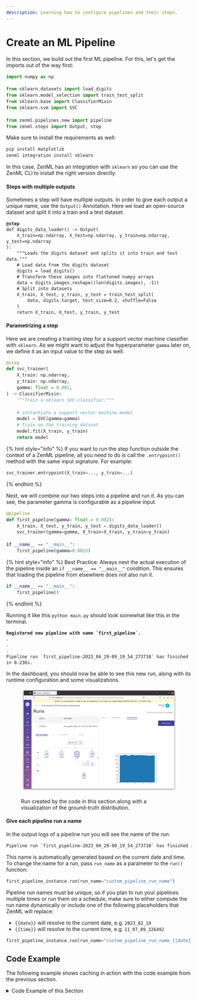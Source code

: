 ```yaml
---
description: Learning how to configure pipelines and their steps.
---
```


# Create an ML Pipeline

In this section, we build out the first ML pipeline. For this, let's get the imports out of the way first:

```python
import numpy as np

from sklearn.datasets import load_digits
from sklearn.model_selection import train_test_split
from sklearn.base import ClassifierMixin
from sklearn.svm import SVC

from zenml.pipelines.new import pipeline
from zenml.steps import Output, step
```

Make sure to install the requirements as well:

```bash
pip install matplotlib
zenml integration install sklearn
```

In this case, ZenML has an integration with `sklearn` so you can use the ZenML CLI to install the right version directly.

#### Steps with multiple outputs

Sometimes a step will have multiple outputs. In order to give each output a unique name, use the `Output()` Annotation. Here we load an open-source dataset and split it into a train and a test dataset.

<pre class="language-python"><code class="lang-python"><strong>@step
</strong>def digits_data_loader() -> Output(
    X_train=np.ndarray, X_test=np.ndarray, y_train=np.ndarray, y_test=np.ndarray
):
    """Loads the digits dataset and splits it into train and test data."""
    # Load data from the digits dataset
    digits = load_digits()
    # Transform these images into flattened numpy arrays
    data = digits.images.reshape((len(digits.images), -1))
    # Split into datasets
    X_train, X_test, y_train, y_test = train_test_split(
        data, digits.target, test_size=0.2, shuffle=False
    )
    return X_train, X_test, y_train, y_test
</code></pre>

#### Parametrizing a step

Here we are creating a training step for a support vector machine classifier with `sklearn`. As we might want to adjust the hyperparameter `gamma` later on, we define it as an input value to the step as well.

```python
@step
def svc_trainer(
    X_train: np.ndarray,
    y_train: np.ndarray,
    gamma: float = 0.001,
) -> ClassifierMixin:
    """Train a sklearn SVC classifier."""
    
    # instantiate a support vector machine model    
    model = SVC(gamma=gamma)
    # Train on the training dataset
    model.fit(X_train, y_train)
    return model
```

{% hint style="info" %}
If you want to run the step function outside the context of a ZenML pipeline, all you need to do is call the `.entrypoint()` method with the same input signature. For example:

```python
svc_trainer.entrypoint(X_train=..., y_train=...)
```
{% endhint %}

Next, we will combine our two steps into a pipeline and run it. As you can see, the parameter gamma is configurable as a pipeline input.

```python
@pipeline
def first_pipeline(gamma: float = 0.002):
    X_train, X_test, y_train, y_test = digits_data_loader()
    svc_trainer(gamma=gamma, X_train=X_train, y_train=y_train)
    
if __name__ == "__main__":
    first_pipeline(gamma=0.0015)
```

{% hint style="info" %}
Best Practice: Always nest the actual execution of the pipeline inside an `if __name__ == "__main__"` condition. This ensures that loading the pipeline from elsewhere does not also run it.

```python
if __name__ == "__main__":
    first_pipeline()
```
{% endhint %}

Running it like this `python main.py` should look somewhat like this in the terminal.

<pre class="language-sh" data-line-numbers><code class="lang-sh"><strong>Registered new pipeline with name `first_pipeline`.
</strong>.
.
.
Pipeline run `first_pipeline-2023_04_29-09_19_54_273710` has finished in 0.236s.
</code></pre>

In the dashboard, you should now be able to see this new run, along with its runtime configuration and some visualizations.

<figure><img src="../../.gitbook/assets/DigitsRun.png" alt=""><figcaption><p>Run created by the code in this section along with a visualization of the ground-truth distribution.</p></figcaption></figure>

#### Give each pipeline run a name

In the output logs of a pipeline run you will see the name of the run:

```bash
Pipeline run `first_pipeline-2023_04_29-09_19_54_273710` has finished in 0.236s.
```

This name is automatically generated based on the current date and time. To change the name for a run, pass `run_name` as a parameter to the `run()` function:

```python
first_pipeline_instance.run(run_name="custom_pipeline_run_name")
```

Pipeline run names must be unique, so if you plan to run your pipelines multiple times or run them on a schedule, make sure to either compute the run name dynamically or include one of the following placeholders that ZenML will replace:

* `{{date}}` will resolve to the current date, e.g. `2023_02_19`
* `{{time}}` will resolve to the current time, e.g. `11_07_09_326492`

```python
first_pipeline_instance.run(run_name="custom_pipeline_run_name_{{date}}_{{time}}")
```

## Code Example

The following example shows caching in action with the code example from the previous section.

<details>

<summary>Code Example of this Section</summary>

```python
import numpy as np
from sklearn.datasets import load_digits
from sklearn.model_selection import train_test_split
from sklearn.base import ClassifierMixin
from sklearn.svm import SVC

from zenml.pipelines.new import pipeline
from zenml.steps import Output, step


@step
def digits_data_loader() -> Output(
    X_train=np.ndarray, X_test=np.ndarray, y_train=np.ndarray, y_test=np.ndarray
):
    """Loads the digits dataset and splits it into train and test data."""
    # Load data from the digits dataset
    digits = load_digits()
    # transform these images into flattened numpy arrays
    data = digits.images.reshape((len(digits.images), -1))
    # split into datasets
    X_train, X_test, y_train, y_test = train_test_split(
        data, digits.target, test_size=0.2, shuffle=False
    )
    return X_train, X_test, y_train, y_test


@step
def svc_trainer(
        X_train: np.ndarray,
        y_train: np.ndarray,
        gamma: float = 0.001,
) -> ClassifierMixin:
    """Train a sklearn SVC classifier."""

    # instantiate a support vector machine model
    model = SVC(gamma=gamma)
    # Train on the train dataset
    model.fit(X_train, y_train)
    return model


@pipeline
def first_pipeline(gamma: float = 0.002):
    X_train, X_test, y_train, y_test = digits_data_loader()
    svc_trainer(gamma=gamma, X_train=X_train, y_train=y_train)

if __name__ == "__main__":
    first_pipeline()

    # Step one will use cache, step two will rerun due to the decorator config
    first_pipeline()
```

</details>
